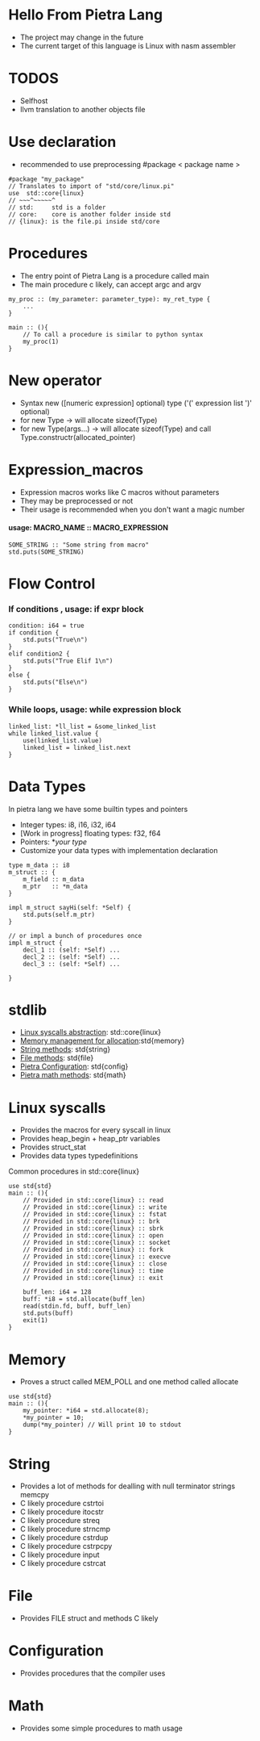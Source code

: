 # Hello From Pietra Lang
- The project may change in the future
- The current target of this language is Linux with nasm assembler
# TODOS
- Selfhost
- llvm translation to another objects file

# Use declaration
- recommended to use preprocessing #package < package name >

```
#package "my_package"
// Translates to import of "std/core/linux.pi"
use  std::core{linux} 
// ~~~^~~~~~^
// std:     std is a folder
// core:    core is another folder inside std
// {linux}: is the file.pi inside std/core
```
# Procedures 
- The entry point of Pietra Lang is a procedure called main
- The main procedure c likely, can accept argc and argv
```
my_proc :: (my_parameter: parameter_type): my_ret_type {
    ...
}

main :: (){
    // To call a procedure is similar to python syntax
    my_proc(1) 
}
```
# New operator
- Syntax new ([numeric expression] optional) type ('(' expression list ')' optional)
- for new Type -> will allocate sizeof(Type)
- for new Type(args...) -> will allocate sizeof(Type) and call Type.constructr(allocated_pointer)
# Expression_macros
- Expression macros works like C macros without parameters
- They may be preprocessed or not
- Their usage is recommended when you don't want a magic number
#### usage: MACRO_NAME :: MACRO_EXPRESSION
```
SOME_STRING :: "Some string from macro"
std.puts(SOME_STRING)
```
# Flow Control
### If conditions , usage: if expr block
```
condition: i64 = true
if condition {
    std.puts("True\n")
}
elif condition2 {
    std.puts("True Elif 1\n")
}
else {
    std.puts("Else\n")
}
```

### While loops, usage: while expression block

```
linked_list: *ll_list = &some_linked_list
while linked_list.value {
    use(linked_list.value)
    linked_list = linked_list.next
}
```


# Data Types
In pietra lang we have some builtin types and pointers
- Integer types: i8, i16, i32, i64
- [Work in progress] floating types: f32, f64
- Pointers: **your type*
- Customize your data types with implementation declaration
```
type m_data :: i8
m_struct :: {
    m_field :: m_data
    m_ptr   :: *m_data
}

impl m_struct sayHi(self: *Self) {
    std.puts(self.m_ptr)
}

// or impl a bunch of procedures once
impl m_struct {
    decl_1 :: (self: *Self) ...
    decl_2 :: (self: *Self) ...
    decl_3 :: (self: *Self) ...
    
}
```

# stdlib
- [Linux syscalls abstraction](#linux-syscalls): std::core{linux}
- [Memory management for allocation](#memory):std{memory}
- [String methods](#string): std{string}
- [File methods](#file): std{file}
- [Pietra Configuration](#configuration): std{config}
- [Pietra math methods](#math): std{math}



# Linux syscalls
- Provides the macros for every syscall in linux
- Provides heap_begin + heap_ptr variables
- Provides struct_stat 
- Provides data types typedefinitions

Common procedures in std::core{linux}
```
use std{std}
main :: (){
    // Provided in std::core{linux} :: read
    // Provided in std::core{linux} :: write
    // Provided in std::core{linux} :: fstat
    // Provided in std::core{linux} :: brk
    // Provided in std::core{linux} :: sbrk
    // Provided in std::core{linux} :: open
    // Provided in std::core{linux} :: socket
    // Provided in std::core{linux} :: fork
    // Provided in std::core{linux} :: execve
    // Provided in std::core{linux} :: close
    // Provided in std::core{linux} :: time
    // Provided in std::core{linux} :: exit

    buff_len: i64 = 128
    buff: *i8 = std.allocate(buff_len)
    read(stdin.fd, buff, buff_len)    
    std.puts(buff)        
    exit(1)
}
```
# Memory
- Proves a struct called MEM_POLL and one method called allocate
```
use std{std}
main :: (){
    my_pointer: *i64 = std.allocate(8);
    *my_pointer = 10;
    dump(*my_pointer) // Will print 10 to stdout
}
```

# String 
- Provides a lot of methods for dealling with null terminator strings
memcpy
- C likely procedure cstrtoi
- C likely procedure itocstr
- C likely procedure streq
- C likely procedure strncmp
- C likely procedure cstrdup
- C likely procedure cstrpcpy
- C likely procedure input
- C likely procedure cstrcat
# File
- Provides FILE struct and methods C likely 

# Configuration
- Provides procedures that the compiler uses 

# Math
- Provides some simple procedures to math usage
